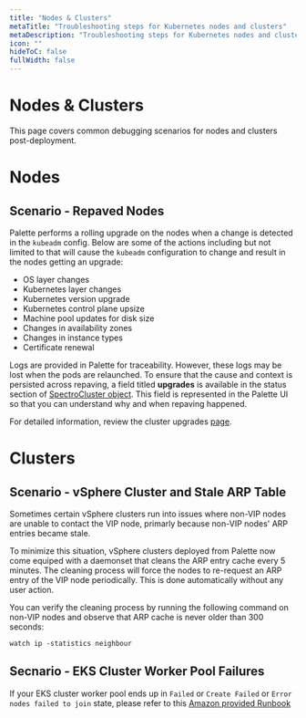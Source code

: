 ```yaml
---
title: "Nodes & Clusters"
metaTitle: "Troubleshooting steps for Kubernetes nodes and clusters"
metaDescription: "Troubleshooting steps for Kubernetes nodes and clusters when managed by Palette."
icon: ""
hideToC: false
fullWidth: false
---
```


# Nodes & Clusters

This page covers common debugging scenarios for nodes and clusters post-deployment.

# Nodes

## Scenario - Repaved Nodes

Palette performs a rolling upgrade on the nodes when a change is detected in the `kubeadm` config. Below are some of the actions including but not limited to that will cause the `kubeadm` configuration to change and result in the nodes getting an upgrade:
* OS layer changes
* Kubernetes layer changes
* Kubernetes version upgrade
* Kubernetes control plane upsize
* Machine pool updates for disk size
* Changes in availability zones
* Changes in instance types
* Certificate renewal

Logs are provided in Palette for traceability. However, these logs may be lost when the pods are relaunched. To ensure that the cause and context is persisted across repaving, a field titled **upgrades** is available in the status section of [SpectroCluster object](https://docs.spectrocloud.com/api/v1/clusters/). This field is represented in the Palette UI so that you can understand why and when repaving happened.

For detailed information, review the cluster upgrades [page](/clusters/#clusterupgradedetails).



# Clusters

## Scenario -  vSphere Cluster and Stale ARP Table
Sometimes certain vSphere clusters run into issues where non-VIP nodes are unable to contact the VIP node, primarly because non-VIP nodes' ARP entries became stale.

To minimize this situation, vSphere clusters deployed from Palette now come equiped with a daemonset that cleans the ARP entry cache every 5 minutes. The cleaning process will force the nodes to re-request an ARP entry of the VIP node periodically. This is done automatically without any user action.

You can verify the cleaning process by running the following command on non-VIP nodes and observe that ARP cache is never older than 300 seconds:

```
watch ip -statistics neighbour
```


## Secnario - EKS Cluster Worker Pool Failures

If your EKS cluster  worker pool ends up in `Failed` or `Create Failed` or `Error nodes failed to join` state, please refer to this [Amazon provided Runbook](https://docs.aws.amazon.com/systems-manager-automation-runbooks/latest/userguide/automation-awssupport-troubleshooteksworkernode.html
)

<br />